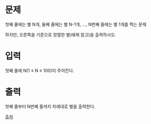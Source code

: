 # 문제

첫째 줄에는 별 N개, 둘째 줄에는 별 N-1개, ..., N번째 줄에는 별 1개를 찍는 문제

하지만, 오른쪽을 기준으로 정렬한 별(예제 참고)을 출력하시오.

# 입력

첫째 줄에 N(1 ≤ N ≤ 100)이 주어진다.

# 출력

첫째 줄부터 N번째 줄까지 차례대로 별을 출력한다.

[출처](https://www.acmicpc.net/problem/2441)
